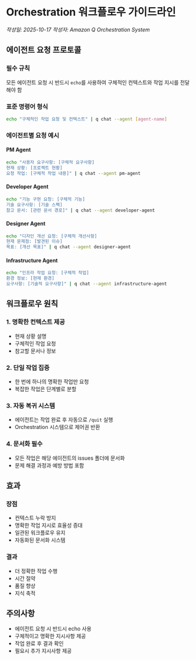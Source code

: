 # Orchestration 워크플로우 가이드라인

*작성일: 2025-10-17*
*작성자: Amazon Q Orchestration System*

## 에이전트 요청 프로토콜

### 필수 규칙
모든 에이전트 요청 시 반드시 `echo`를 사용하여 구체적인 컨텍스트와 작업 지시를 전달해야 함

### 표준 명령어 형식
```bash
echo "구체적인 작업 요청 및 컨텍스트" | q chat --agent [agent-name]
```

### 에이전트별 요청 예시

#### PM Agent
```bash
echo "사용자 요구사항: [구체적 요구사항]
현재 상황: [프로젝트 현황]
요청 작업: [구체적 작업 내용]" | q chat --agent pm-agent
```

#### Developer Agent
```bash
echo "기능 구현 요청: [구체적 기능]
기술 요구사항: [기술 스펙]
참고 문서: [관련 문서 경로]" | q chat --agent developer-agent
```

#### Designer Agent
```bash
echo "디자인 개선 요청: [구체적 개선사항]
현재 문제점: [발견된 이슈]
목표: [개선 목표]" | q chat --agent designer-agent
```

#### Infrastructure Agent
```bash
echo "인프라 작업 요청: [구체적 작업]
환경 정보: [현재 환경]
요구사항: [기술적 요구사항]" | q chat --agent infrastructure-agent
```

## 워크플로우 원칙

### 1. 명확한 컨텍스트 제공
- 현재 상황 설명
- 구체적인 작업 요청
- 참고할 문서나 정보

### 2. 단일 작업 집중
- 한 번에 하나의 명확한 작업만 요청
- 복잡한 작업은 단계별로 분할

### 3. 자동 복귀 시스템
- 에이전트는 작업 완료 후 자동으로 `/quit` 실행
- Orchestration 시스템으로 제어권 반환

### 4. 문서화 필수
- 모든 작업은 해당 에이전트의 issues 폴더에 문서화
- 문제 해결 과정과 예방 방법 포함

## 효과

### 장점
- 컨텍스트 누락 방지
- 명확한 작업 지시로 효율성 증대
- 일관된 워크플로우 유지
- 자동화된 문서화 시스템

### 결과
- 더 정확한 작업 수행
- 시간 절약
- 품질 향상
- 지식 축적

## 주의사항
- 에이전트 요청 시 반드시 echo 사용
- 구체적이고 명확한 지시사항 제공
- 작업 완료 후 결과 확인
- 필요시 추가 지시사항 제공
